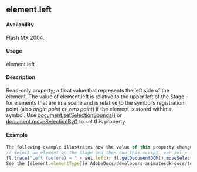 ## element.left

#### Availability

Flash MX 2004.

#### Usage

element.left

#### Description

Read-only property; a float value that represents the left side of the element. The value of element.left is relative to the upper left of the Stage for elements that are in a scene and is relative to the symbol’s registration point (also *origin point* or *zero point*) if the element is stored within a symbol. Use [document.setSelectionBounds()](#!AdobeDocs/developers-animatesdk-docs/test/Document_object/docu9658.md) or [document.moveSelectionBy()](#!AdobeDocs/developers-animatesdk-docs/test/Document_object/docum160.md) to set this property.

#### Example

```javascript
The following example illustrates how the value of this property changes when an element is moved:
// Select an element on the Stage and then run this script. var sel = fl.getDocumentDOM().selection\[0\];
fl.trace("Left (before) = " + sel.left); fl.getDocumentDOM().moveSelectionBy({x:100, y:0}); fl.trace("Left (after) = " + sel.left);
See the [element.elementType](#!AdobeDocs/developers-animatesdk-docs/test/Element_object/element1.md) example.

```